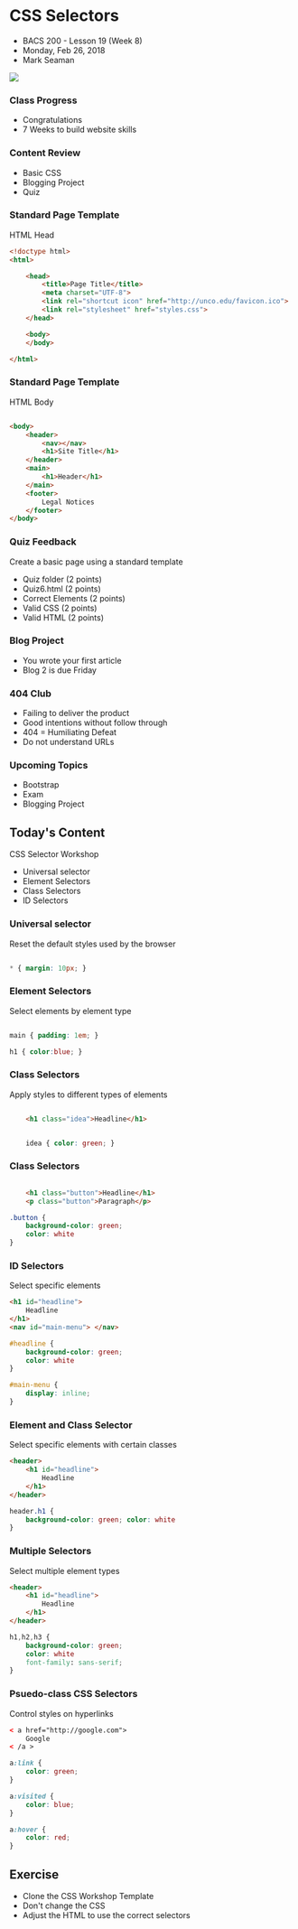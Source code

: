 # CSS Selectors
* BACS 200 - Lesson 19 (Week 8)
* Monday, Feb 26, 2018
* Mark Seaman

![](img/Bear_Logo.png)

### Class Progress
* Congratulations
* 7 Weeks to build website skills

### Content Review
* Basic CSS
* Blogging Project
* Quiz

### Standard Page Template
HTML Head

```html
<!doctype html>
<html>

    <head>
        <title>Page Title</title>
        <meta charset="UTF-8">
        <link rel="shortcut icon" href="http://unco.edu/favicon.ico">
        <link rel="stylesheet" href="styles.css">
    </head>

    <body>
    </body>

</html>
```

### Standard Page Template
HTML Body

```html

<body>
    <header>
        <nav></nav>
        <h1>Site Title</h1>
    </header>
    <main>
        <h1>Header</h1>
    </main>
    <footer>
        Legal Notices
    </footer>
</body>

```

### Quiz Feedback
Create a basic page using a standard template

* Quiz folder (2 points)
* Quiz6.html (2 points)
* Correct Elements (2 points)
* Valid CSS (2 points)
* Valid HTML (2 points)

### Blog Project
* You wrote your first article
* Blog 2 is due Friday

### 404 Club
* Failing to deliver the product
* Good intentions without follow through
* 404 = Humiliating Defeat
* Do not understand URLs

### Upcoming Topics
* Bootstrap
* Exam
* Blogging Project


## Today's Content
CSS Selector Workshop

* Universal selector
* Element Selectors
* Class Selectors
* ID Selectors

### Universal selector
Reset the default styles used by the browser

```css

* { margin: 10px; }

```

### Element Selectors
Select elements by element type

```css

main { padding: 1em; }

h1 { color:blue; }

```

### Class Selectors
Apply styles to different types of elements

```html

    <h1 class="idea">Headline</h1>

```


```css

    idea { color: green; }

```

### Class Selectors


```html

    <h1 class="button">Headline</h1>
    <p class="button">Paragraph</p>

```

```css
.button {
    background-color: green;
    color: white
}
```

### ID Selectors
Select specific elements

```html
<h1 id="headline">
    Headline
</h1>
<nav id="main-menu"> </nav>
```

```css
#headline {
    background-color: green;
    color: white
}

#main-menu {
    display: inline;
}
```

### Element and Class Selector
Select specific elements with certain classes

```html
<header>
    <h1 id="headline">
        Headline
    </h1>
</header>
```

```css
header.h1 {
    background-color: green; color: white
}
```

### Multiple Selectors
Select multiple element types

```html
<header>
    <h1 id="headline">
        Headline
    </h1>
</header>
```

```css
h1,h2,h3 {
    background-color: green;
    color: white
    font-family: sans-serif;
}
```

### Psuedo-class CSS Selectors
Control styles on hyperlinks


```html
< a href="http://google.com">
    Google
< /a >
```

```css
a:link {
    color: green;
}

a:visited {
    color: blue;
}

a:hover {
    color: red;
}
```


## Exercise
* Clone the CSS Workshop Template
* Don't change the CSS
* Adjust the HTML to use the correct selectors

